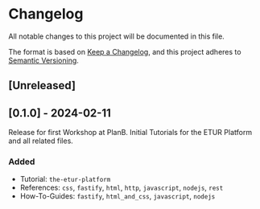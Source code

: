 # Changelog

All notable changes to this project will be documented in this file.

The format is based on [Keep a Changelog](https://keepachangelog.com/en/1.0.0/),
and this project adheres to [Semantic Versioning](https://semver.org/spec/v2.0.0.html).

## [Unreleased]

## [0.1.0] - 2024-02-11 

Release for first Workshop at PlanB. Initial Tutorials for the ETUR Platform and all related files.

### Added

- Tutorial: `the-etur-platform`
- References: `css`, `fastify`, `html`, `http`, `javascript`, `nodejs`, `rest`
- How-To-Guides: `fastify`, `html_and_css`, `javascript`, `nodejs`